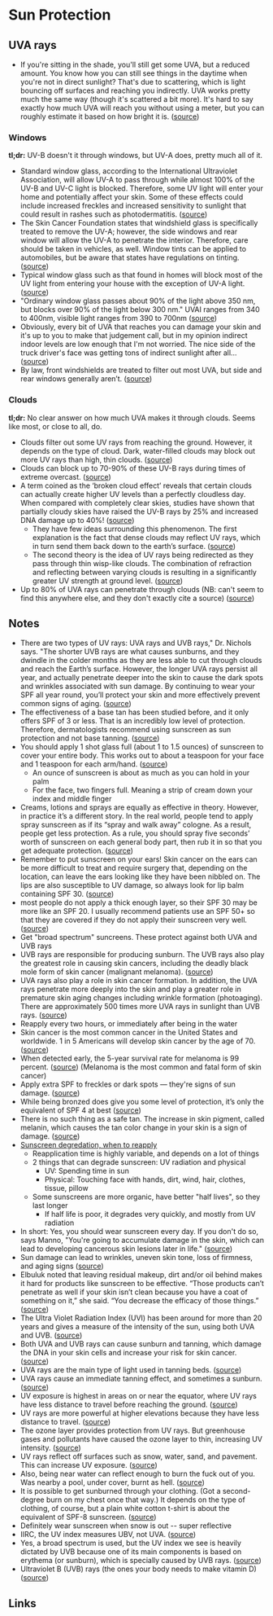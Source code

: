 # Sun Protection

## UVA rays

- If you're sitting in the shade, you'll still get some UVA, but a reduced amount. You know how you can still see things in the daytime when you're not in direct sunlight? That's due to scattering, which is light bouncing off surfaces and reaching you indirectly. UVA works pretty much the same way (though it's scattered a bit more). It's hard to say exactly how much UVA will reach you without using a meter, but you can roughly estimate it based on how bright it is. ([source](https://www.reddit.com/r/SkincareAddiction/comments/39l0cp/how_far_do_uva_rays_penetrate_through_windows/#:~:text=If%20you,it%20is.))

### Windows

**tl;dr:** UV-B doesn't it through windows, but UV-A does, pretty much all of it.

- Standard window glass, according to the International Ultraviolet Association, will allow UV-A to pass through while almost 100% of the UV-B and UV-C light is blocked. Therefore, some UV light will enter your home and potentially affect your skin. Some of these effects could include increased freckles and increased sensitivity to sunlight that could result in rashes such as photodermatitis. ([source](https://hps.org/publicinformation/ate/q12082.html#:~:text=Standard,photodermatitis.))
- The Skin Cancer Foundation states that windshield glass is specifically treated to remove the UV-A; however, the side windows and rear window will allow the UV-A to penetrate the interior. Therefore, care should be taken in vehicles, as well. Window tints can be applied to automobiles, but be aware that states have regulations on tinting. ([source](https://hps.org/publicinformation/ate/q12082.html#:~:text=The%20Skin,on%20tinting.))
- Typical window glass such as that found in homes will block most of the UV light from entering your house with the exception of UV-A light. ([source](https://hps.org/publicinformation/ate/q12082.html#:~:text=typical%20window%20glass%20such%20as%20that%20found%20in%20homes%20will%20block%20most%20of%20the%20uv%20light%20from%20entering%20your%20house%20with%20the%20exception%20of%20uv-a%20light.))
- "Ordinary window glass passes about 90% of the light above 350 nm, but blocks over 90% of the light below 300 nm." UVAI ranges from 340 to 400nm, visible light ranges from 390 to 700nm ([source](https://www.reddit.com/r/SkincareAddiction/comments/39l0cp/how_far_do_uva_rays_penetrate_through_windows/#:~:text=%22ordinary%20window%20glass%20passes%20about%2090%25%20of%20the%20light%20above%20350%20nm%2C%20but%20blocks%20over%2090%25%20of%20the%20light%20below%20300%20nm.%22%20uvai%20ranges%20from%20340%20to%20400nm%2C%20visible%20light%20ranges%20from%20390%20to%20700nm))
- Obviously, every bit of UVA that reaches you can damage your skin and it's up to you to make that judgement call, but in my opinion indirect indoor levels are low enough that I'm not worried. The nice side of the truck driver's face was getting tons of indirect sunlight after all... ([source](https://www.reddit.com/r/SkincareAddiction/comments/39l0cp/how_far_do_uva_rays_penetrate_through_windows/#:~:text=obviously%2C%20every%20bit%20of%20uva%20that%20reaches%20you%20can%20damage%20your%20skin%20and%20it's%20up%20to%20you%20to%20make%20that%20judgement%20call%2C%20but%20in%20my%20opinion%20indirect%20indoor%20levels%20are%20low%20enough%20that%20i'm%20not%20worried.%20the%20nice%20side%20of%20the%20truck%20driver's%20face%20was%20getting%20tons%20of%20indirect%20sunlight%20after%20all...))
- By law, front windshields are treated to filter out most UVA, but side and rear windows generally aren’t. ([source](https://www.skincancer.org/blog/not-all-uv-rays-stay-outside-how-window-film-can-help-protect-you/#:~:text=by%20law%2C%20front%20windshields%20are%20treated%20to%20filter%20out%20most%20uva%2C%20but%20side%20and%20rear%20windows%20generally%20aren%E2%80%99t.))

### Clouds

**tl;dr:** No clear answer on how much UVA makes it through clouds. Seems like most, or close to all, do.

- Clouds filter out some UV rays from reaching the ground. However, it depends on the type of cloud. Dark, water-filled clouds may block out more UV rays than high, thin clouds. ([source](https://www.healthline.com/health/skin/uva-vs-uvb#:~:text=clouds%20filter%20out%20some%20uv%20rays%20from%20reaching%20the%20ground.%20however%2C%20it%20depends%20on%20the%20type%20of%20cloud.%20dark%2C%20water-filled%20clouds%20may%20block%20out%20more%20uv%20rays%20than%20high%2C%20thin%20clouds.))
- Clouds can block up to 70-90% of these UV-B rays during times of extreme overcast. ([source](https://www.drgurgen.com/are-the-suns-uv-rays-really-stronger-on-cloudy-days-fact-or-myth/#:~:text=clouds%20can%20block%20up%20to%2070-90%25%20of%20these%20uv-b%20rays%20during%20times%20of%20extreme%20overcast.))
- A term coined as the ‘broken cloud effect’ reveals that certain clouds can actually create higher UV levels than a perfectly cloudless day. When compared with completely clear skies, studies have shown that partially cloudy skies have raised the UV-B rays by 25% and increased DNA damage up to 40%! ([source](https://www.drgurgen.com/are-the-suns-uv-rays-really-stronger-on-cloudy-days-fact-or-myth/#:~:text=a%20term%20coined%20as%20the%20%E2%80%98broken%20cloud%20effect%E2%80%99%20reveals%20that%20certain%20clouds%20can%20actually%20create%20higher%20uv%20levels%20than%20a%20perfectly%20cloudless%20day.%20when%20compared%20with%20completely%20clear%20skies%2C%20studies%20have%20shown%20that%20partially%20cloudy%20skies%20have%20raised%20the%20uv-b%20rays%20by%2025%25%20and%20increased%20dna%20damage%20up%20to%2040%25!))
  - They have few ideas surrounding this phenomenon. The first explanation is the fact that dense clouds may reflect UV rays, which in turn send them back down to the earth’s surface. ([source](https://www.drgurgen.com/are-the-suns-uv-rays-really-stronger-on-cloudy-days-fact-or-myth/#:~:text=they%20have%20few%20ideas%20surrounding%20this%20phenomenon.%20the%20first%20explanation%20is%20the%20fact%20that%20dense%20clouds%20may%20reflect%20uv%20rays%2C%20which%20in%20turn%20send%20them%20back%20down%20to%20the%20earth%E2%80%99s%20surface.))
  - The second theory is the idea of UV rays being redirected as they pass through thin wisp-like clouds. The combination of refraction and reflecting between varying clouds is resulting in a significantly greater UV strength at ground level. ([source](https://www.drgurgen.com/are-the-suns-uv-rays-really-stronger-on-cloudy-days-fact-or-myth/#:~:text=the%20second%20theory%20is%20the%20idea%20of%20uv%20rays%20being%20redirected%20as%20they%20pass%20through%20thin%20wisp-like%20clouds.%20the%20combination%20of%20refraction%20and%20reflecting%20between%20varying%20clouds%20is%20resulting%20in%20a%20significantly%20greater%20uv%20strength%20at%20ground%20level.))
- Up to 80% of UVA rays can penetrate through clouds (NB: can't seem to find this anywhere else, and they don't exactly cite a source) ([source](https://www.greenpeople.co.uk/blogs/the-beauty-hub/uva-cloudy-day#:~:text=up%20to%2080%25%20of%20uva%20rays%20can%20penetrate%20through%20clouds))

## Notes

- There are two types of UV rays: UVA rays and UVB rays," Dr. Nichols says. "The shorter UVB rays are what causes sunburns, and they dwindle in the colder months as they are less able to cut through clouds and reach the Earth’s surface. However, the longer UVA rays persist all year, and actually penetrate deeper into the skin to cause the dark spots and wrinkles associated with sun damage. By continuing to wear your SPF all year round, you’ll protect your skin and more effectively prevent common signs of aging. ([source](https://www.thezoereport.com/p/how-much-spf-should-you-use-on-your-face-31818270))
- The effectiveness of a base tan has been studied before, and it only offers SPF of 3 or less. That is an incredibly low level of protection. Therefore, dermatologists recommend using sunscreen as sun protection and not base tanning. ([source](https://news.utexas.edu/2018/06/06/how-much-spf-do-you-need-in-your-sunscreen/))
- You should apply 1 shot glass full (about 1 to 1.5 ounces) of sunscreen to cover your entire body. This works out to about a teaspoon for your face and 1 teaspoon for each arm/hand. ([source](https://news.utexas.edu/2018/06/06/how-much-spf-do-you-need-in-your-sunscreen/))
  - An ounce of sunscreen is about as much as you can hold in your palm
  - For the face, two fingers full. Meaning a strip of cream down your index and middle finger
- Creams, lotions and sprays are equally as effective in theory. However, in practice it’s a different story. In the real world, people tend to apply spray sunscreen as if its “spray and walk away” cologne. As a result, people get less protection. As a rule, you should spray five seconds’ worth of sunscreen on each general body part, then rub it in so that you get adequate protection. ([source](https://news.utexas.edu/2018/06/06/how-much-spf-do-you-need-in-your-sunscreen/))
- Remember to put sunscreen on your ears! Skin cancer on the ears can be more difficult to treat and require surgery that, depending on the location, can leave the ears looking like they have been nibbled on. The lips are also susceptible to UV damage, so always look for lip balm containing SPF 30. ([source](https://news.utexas.edu/2018/06/06/how-much-spf-do-you-need-in-your-sunscreen/))
- most people do not apply a thick enough layer, so their SPF 30 may be more like an SPF 20. I usually recommend patients use an SPF 50+ so that they are covered if they do not apply their sunscreen very well. ([source](https://news.utexas.edu/2018/06/06/how-much-spf-do-you-need-in-your-sunscreen/))
- Get "broad spectrum" suncreens. These protect against both UVA and UVB rays
- UVB rays are responsible for producing sunburn. The UVB rays also play the greatest role in causing skin cancers, including the deadly black mole form of skin cancer (malignant melanoma). ([source](https://uihc.org/health-topics/what-difference-between-uva-and-uvb-rays))
- UVA rays also play a role in skin cancer formation. In addition, the UVA rays penetrate more deeply into the skin and play a greater role in premature skin aging changes including wrinkle formation (photoaging). There are approximately 500 times more UVA rays in sunlight than UVB rays. ([source](https://uihc.org/health-topics/what-difference-between-uva-and-uvb-rays))
- Reapply every two hours, or immediately after being in the water
- Skin cancer is the most common cancer in the United States and worldwide. 1 in 5 Americans will develop skin cancer by the age of 70. ([source](https://www.skincancer.org/skin-cancer-information/skin-cancer-facts/))
- When detected early, the 5-year survival rate for melanoma is 99 percent. ([source](https://www.skincancer.org/skin-cancer-information/skin-cancer-facts/)) (Melanoma is the most common and fatal form of skin cancer)
- Apply extra SPF to freckles or dark spots — they're signs of sun damage. ([source](https://www.cosmopolitan.com/health-fitness/a28855/anti-sun-shaming-feature/))
- While being bronzed does give you some level of protection, it’s only the equivalent of SPF 4 at best ([source](https://greatist.com/health/how-to-tan-safely#_noHeaderPrefixedContent))
- There is no such thing as a safe tan. The increase in skin pigment, called melanin, which causes the tan color change in your skin is a sign of damage. ([source](https://www.fda.gov/radiation-emitting-products/tanning/risks-tanning#2))
- [Sunscreen degredation, when to reapply](https://www.reddit.com/r/SkincareAddiction/comments/8qjur0/sun_care_so_about_reapplying_sunscreen/e0jrfbg/#:~:text=There%20are%20two%20ways%20by%20which%20sunscreen%20loses%20effectiveness%20with%20time.)
  - Reapplication time is highly variable, and depends on a lot of things
  - 2 things that can degrade sunscreen: UV radiation and physical
    - UV: Spending time in sun
    - Physical: Touching face with hands, dirt, wind, hair, clothes, tissue, pillow
  - Some sunscreens are more organic, have better "half lives", so they last longer
    - If half life is poor, it degrades very quickly, and mostly from UV radiation
- In short: Yes, you should wear sunscreen every day. If you don't do so, says Manno, "You're going to accumulate damage in the skin, which can lead to developing cancerous skin lesions later in life." ([source](https://www.chicagotribune.com/consumer-reviews/sns-bestreviews-skincare-why-you-need-spf-every-day-20200208-h7hkiswe3jh3hfvqvuyouir7zy-story.html))
- Sun damage can lead to wrinkles, uneven skin tone, loss of firmness, and aging signs ([source](https://www.nm.org/healthbeat/healthy-tips/do-you-really-need-a-skin-care-routine))
- Elbuluk noted that leaving residual makeup, dirt and/or oil behind makes it hard for products like sunscreen to be effective. “Those products can’t penetrate as well if your skin isn’t clean because you have a coat of something on it,” she said. “You decrease the efficacy of those things.” ([source](https://www.huffpost.com/entry/how-often-wash-face_l_5e7e07b6c5b661492265f7f6#:~:text=elbuluk%20noted%20that%20leaving%20residual%20makeup%2C%20dirt%20and%2For%20oil%20behind%20makes%20it%20hard%20for%20products%20like%20sunscreen%20to%20be%20effective.%20%E2%80%9Cthose%20products%20can%E2%80%99t%20penetrate%20as%20well%20if%20your%20skin%20isn%E2%80%99t%20clean%20because%20you%20have%20a%20coat%20of%20something%20on%20it%2C%E2%80%9D%20she%20said.%20%E2%80%9Cyou%20decrease%20the%20efficacy%20of%20those%20things.%E2%80%9D))
- The Ultra Violet Radiation Index (UVI) has been around for more than 20 years and gives a measure of the intensity of the sun, using both UVA and UVB. ([source](<https://theconversation.com/health-check-what-does-the-uv-index-mean-51384#:~:text=the%20ultra%20violet%20radiation%20index%20(uvi)%20has%20been%20around%20for%20more%20than%2020%20years%20and%20gives%20a%20measure%20of%20the%20intensity%20of%20the%20sun%2C%20using%20both%20uva%20and%20uvb.>))
- Both UVA and UVB rays can cause sunburn and tanning, which damage the DNA in your skin cells and increase your risk for skin cancer. ([source](https://www.skincancer.org/blog/not-all-uv-rays-stay-outside-how-window-film-can-help-protect-you/#:~:text=both%20uva%20and%20uvb%20rays%20can%20cause%20sunburn%20and%20tanning%2C%20which%20damage%20the%20dna%20in%20your%20skin%20cells%20and%20increase%20your%20risk%20for%20skin%20cancer.))
- UVA rays are the main type of light used in tanning beds. ([source](https://www.healthline.com/health/skin/uva-vs-uvb#:~:text=uva%20rays%20are%20the%20main%20type%20of%20light%20used%20in%20tanning%20beds.))
- UVA rays cause an immediate tanning effect, and sometimes a sunburn. ([source](https://www.healthline.com/health/skin/uva-vs-uvb#:~:text=they%20cause%20an%20immediate%20tanning%20effect%2C%20and%20sometimes%20a%20sunburn.))
- UV exposure is highest in areas on or near the equator, where UV rays have less distance to travel before reaching the ground. ([source](https://www.healthline.com/health/skin/uva-vs-uvb#:~:text=uv%20exposure%20is%20highest%20in%20areas%20on%20or%20near%20the%20equator%2C%20where%20uv%20rays%20have%20less%20distance%20to%20travel%20before%20reaching%20the%20ground.))
- UV rays are more powerful at higher elevations because they have less distance to travel. ([source](https://www.healthline.com/health/skin/uva-vs-uvb#:~:text=uv%20rays%20are%20more%20powerful%20at%20higher%20elevations%20because%20they%20have%20less%20distance%20to%20travel.))
- The ozone layer provides protection from UV rays. But greenhouse gases and pollutants have caused the ozone layer to thin, increasing UV intensity. ([source](https://www.healthline.com/health/skin/uva-vs-uvb#:~:text=the%20ozone%20layer%20provides%20protection%20from%20uv%20rays.%20but%20greenhouse%20gases%20and%20pollutants%20have%20caused%20the%20ozone%20layer%20to%20thin%2C%20increasing%20uv%20intensity.))
- UV rays reflect off surfaces such as snow, water, sand, and pavement. This can increase UV exposure. ([source](https://www.healthline.com/health/skin/uva-vs-uvb#:~:text=uv%20rays%20reflect%20off%20surfaces%20such%20as%20snow%2C%20water%2C%20sand%2C%20and%20pavement.%20this%20can%20increase%20uv%20exposure.))
- Also, being near water can reflect enough to burn the fuck out of you. Was nearby a pool, under cover, burnt as hell. ([source](https://www.reddit.com/r/YouShouldKnow/comments/cbnhtn/ysk_that_you_can_get_a_sunburn_even_when_its/#:~:text=also%2C%20being%20near%20water%20can%20reflect%20enough%20to%20burn%20the%20fuck%20out%20of%20you.%20was%20nearby%20a%20pool%2C%20under%20cover%2C%20burnt%20as%20hell.))
- It is possible to get sunburned through your clothing. (Got a second-degree burn on my chest once that way.) It depends on the type of clothing, of course, but a plain white cotton t-shirt is about the equivalent of SPF-8 sunscreen. ([source](https://www.reddit.com/r/YouShouldKnow/comments/cbnhtn/ysk_that_you_can_get_a_sunburn_even_when_its/#:~:text=it%20is%20possible%20to%20get%20sunburned%20through%20your%20clothing.%20(got%20a%20second-degree%20burn%20on%20my%20chest%20once%20that%20way.)%20it%20depends%20on%20the%20type%20of%20clothing%2C%20of%20course%2C%20but%20a%20plain%20white%20cotton%20t-shirt%20is%20about%20the%20equivalent%20of%20spf-8%20sunscreen.))
- Definitely wear sunscreen when snow is out -- super reflective
- IIRC, the UV index measures UBV, not UVA. ([source](https://www.reddit.com/r/AsianBeauty/comments/9we4pu/discussion_do_you_use_sunscreen_in_winter/#:~:text=iirc%2C%20the%20uv%20index%20measures%20ubv%2C%20not%20uva.))
- Yes, a broad spectrum is used, but the UV index we see is heavily dictated by UVB because one of its main components is based on erythema (or sunburn), which is specially caused by UVB rays. ([source](https://www.reddit.com/r/AsianBeauty/comments/9we4pu/discussion_do_you_use_sunscreen_in_winter/#:~:text=yes%2C%20a%20broad%20spectrum%20is%20used%2C%20but%20the%20uv%20index%20we%20see%20is%20heavily%20dictated%20by%20uvb%20because%20one%20of%20its%20main%20components%20is%20based%20on%20erythema%20(or%20sunburn)%2C%20which%20is%20specially%20caused%20by%20uvb%20rays.))
- Ultraviolet B (UVB) rays (the ones your body needs to make vitamin D) ([source](https://www.nhs.uk/live-well/healthy-body/how-to-get-vitamin-d-from-sunlight/#:~:text=ultraviolet%20b%20(uvb)%20rays%20(the%20ones%20your%20body%20needs%20to%20make%20vitamin%20d)))

## Links
